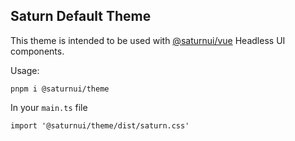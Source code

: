 Saturn Default Theme
---

This theme is intended to be used with [@saturnui/vue](https://github.com/saturnui/vue) Headless UI components.

Usage:

```
pnpm i @saturnui/theme
```

In your `main.ts` file

```
import '@saturnui/theme/dist/saturn.css'
```
